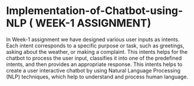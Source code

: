 # Implementation-of-Chatbot-using-NLP ( WEEK-1 ASSIGNMENT)
In Week-1 assignment we have  designed  various user inputs as intents. Each intent corresponds to a specific purpose or task, such as greetings, asking about the weather, or making a complaint. This intents helps for the chatbot to  process the user input, classifies it into one of the predefined intents, and then provides an appropriate response.
This intents  helps to create a user interactive chatbot by using  Natural Language Processing (NLP) techniques, which help to understand and process human language.
